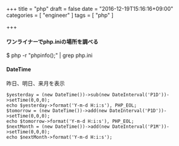 +++
title = "php"
draft = false
date = "2016-12-19T15:16:16+09:00"
categories = [ "engineer" ]
tags = [ "php" ]

+++

#### ワンライナーでphp.iniの場所を調べる

$ php -r "phpinfo();" | grep php.ini

#### DateTime

昨日、明日、来月を表示

```
$yesterday = (new DateTime())->sub(new DateInterval('P1D'))->setTime(0,0,0);
echo $yesterday->format('Y-m-d H:i:s'), PHP_EOL;
$tomorrow = (new DateTime())->add(new DateInterval('P1D'))->setTime(0,0,0);
echo $tomorrow->format('Y-m-d H:i:s'), PHP_EOL;
$nextMonth = (new DateTime())->add(new DateInterval('P1M'))->setTime(0,0,0);
echo $nextMonth->format('Y-m-d H:i:s');
```
